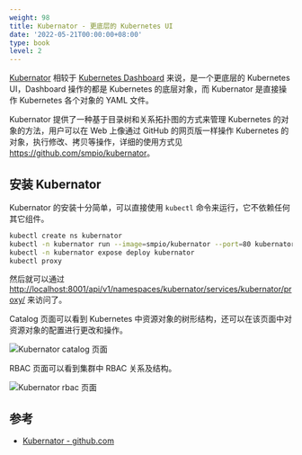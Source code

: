 ```yaml
---
weight: 98
title: Kubernator - 更底层的 Kubernetes UI
date: '2022-05-21T00:00:00+08:00'
type: book
level: 2
---
```


[Kubernator](https://github.com/smpio/kubernator) 相较于 [Kubernetes Dashboard](https://github.com/smpio/kubernator) 来说，是一个更底层的 Kubernetes UI，Dashboard 操作的都是 Kubernetes 的底层对象，而 Kubernator 是直接操作 Kubernetes 各个对象的 YAML 文件。

Kubernator 提供了一种基于目录树和关系拓扑图的方式来管理 Kubernetes 的对象的方法，用户可以在 Web 上像通过 GitHub 的网页版一样操作 Kubernetes 的对象，执行修改、拷贝等操作，详细的使用方式见 <https://github.com/smpio/kubernator>。

## 安装 Kubernator

Kubernator 的安装十分简单，可以直接使用 `kubectl` 命令来运行，它不依赖任何其它组件。

```bash
kubectl create ns kubernator
kubectl -n kubernator run --image=smpio/kubernator --port=80 kubernator
kubectl -n kubernator expose deploy kubernator
kubectl proxy
```

然后就可以通过 <http://localhost:8001/api/v1/namespaces/kubernator/services/kubernator/proxy/> 来访问了。

Catalog 页面可以看到 Kubernetes 中资源对象的树形结构，还可以在该页面中对资源对象的配置进行更改和操作。

![Kubernator catalog 页面](../../images/kubernator-catalog.jpg "Kubernator catalog 页面")

RBAC 页面可以看到集群中 RBAC 关系及结构。

![Kubernator rbac 页面](../../images/kubernator-rbac.jpg "Kubernator rbac 页面")

## 参考

- [Kubernator - github.com](https://github.com/smpio/kubernator) 